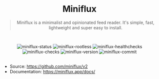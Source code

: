 <div align="center">

# Miniflux

> Miniflux is a minimalist and opinionated feed reader. It's simple, fast, lightweight and super easy to install.

<br/>

![miniflux-status]
![miniflux-rootless]
![miniflux-healthchecks]
![miniflux-checks]
![miniflux-version]
![miniflux-commit]
<br/><br/>

</div>

- Source: https://github.com/miniflux/v2
- Documentation: https://miniflux.app/docs/

<!-- Miniflux -->

[miniflux-status]: https://img.shields.io/badge/active_(in_use)-blue?style=for-the-badge&label=status
[miniflux-rootless]: https://img.shields.io/badge/yes-blue?style=for-the-badge&label=rootless
[miniflux-healthchecks]: https://img.shields.io/badge/yes-blue?style=for-the-badge&label=healtchecks
[miniflux-checks]: https://img.shields.io/github/actions/workflow/status/raeffs/docker-host/apps-miniflux.yml?branch=main&event=push&style=for-the-badge&label=ci%20checks
[miniflux-version]: https://img.shields.io/github/v/release/miniflux/v2?style=for-the-badge
[miniflux-commit]: https://img.shields.io/github/last-commit/miniflux/v2?style=for-the-badge
